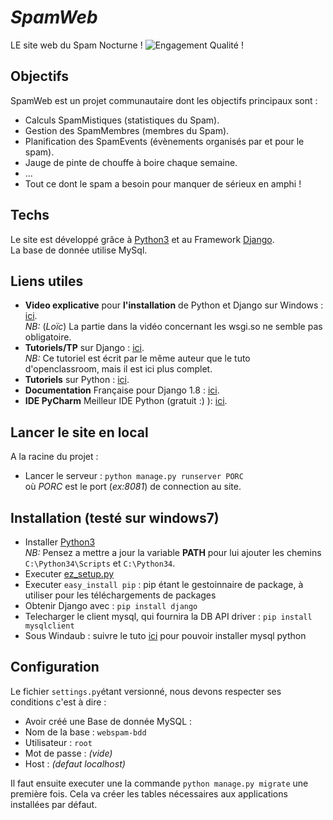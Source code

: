 # _*SpamWeb*_
LE site web du Spam Nocturne !
![Engagement Qualité !](http://verandas-tahon.fr/wp-content/uploads/2013/02/Fotolia_38099128_XS-e1362571952133.jpg)

## Objectifs
SpamWeb est un projet communautaire dont les objectifs principaux sont :
* Calculs SpamMistiques (statistiques du Spam).
* Gestion des SpamMembres (membres du Spam).
* Planification des SpamEvents (évènements organisés par et pour le spam).
* Jauge de pinte de chouffe à boire chaque semaine.
* ...
* Tout ce dont le spam a besoin pour manquer de sérieux en amphi ! 

## Techs
Le site est développé grâce à [Python3](https://www.python.org/) et au Framework [Django](http://www.django-fr.org/).   
La  base de donnée utilise MySql.   


## Liens utiles 
* **Video explicative** pour **l'installation** de Python et Django sur Windows : [ici](https://www.youtube.com/watch?v=Zn6dx8v8x_w).   
  *NB:* (_Loïc_) La partie dans la vidéo concernant les wsgi.so ne semble pas obligatoire.
* **Tutoriels/TP** sur Django : [ici](http://django-story.readthedocs.org/en/latest/).   
  *NB:* Ce tutoriel est écrit par le même auteur que le tuto d'openclassroom, mais il est ici plus complet.   
* **Tutoriels** sur Python : [ici](https://openclassrooms.com/courses/apprenez-a-programmer-en-python).   
* **Documentation** Française pour Django 1.8 : [ici](https://docs.djangoproject.com/fr/1.8/).
* **IDE PyCharm** Meilleur IDE Python (gratuit :) ): [ici](https://www.jetbrains.com/pycharm/download/).


## Lancer le site en local
A la racine du projet :
* Lancer le serveur : `python manage.py runserver PORC`   
  où _PORC_ est le port (_ex:8081_) de connection au site.


## Installation (testé sur windows7)
* Installer [Python3](https://www.python.org/)   
  *NB:* Pensez a mettre a jour la variable **PATH** pour lui ajouter les chemins `C:\Python34\Scripts` et `C:\Python34`.   
* Executer [ez_setup.py](https://pypi.python.org/pypi/ez_setup)   
* Executer `easy_install pip` : pip étant le gestoinnaire de package, à utiliser pour les téléchargements de packages
* Obtenir Django avec : `pip install django`   
* Telecharger le client mysql, qui fournira la DB API driver : `pip install mysqlclient`   
* Sous Windaub : suivre le tuto [ici](http://stackoverflow.com/questions/28251314/error-microsoft-visual-c-10-0-is-required-unable-to-find-vcvarsall-bat)
pour pouvoir installer mysql python


## Configuration 
Le fichier `settings.py`étant versionné, nous devons respecter ses conditions c'est à dire :   
* Avoir créé une Base de donnée MySQL :   
 * Nom de la base : `webspam-bdd`   
 * Utilisateur : `root`  
 * Mot de passe : *(vide)*   
 * Host : *(defaut localhost)*   

Il faut ensuite executer une la commande `python manage.py migrate` une première fois. Cela va créer les tables nécessaires aux applications installées par défaut.
